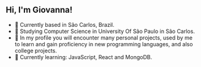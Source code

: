 ## Hi, I'm Giovanna!

- 📍 Currently based in São Carlos, Brazil. 
- 🏫 Studying Computer Science in University Of São Paulo in São Carlos. 
- 🎨 In my profile you will encounter many personal projects, used by me to learn and gain proficiency in new programming languages, and also college projects. 
- 💭 Currently learning: JavaScript, React and MongoDB. 
